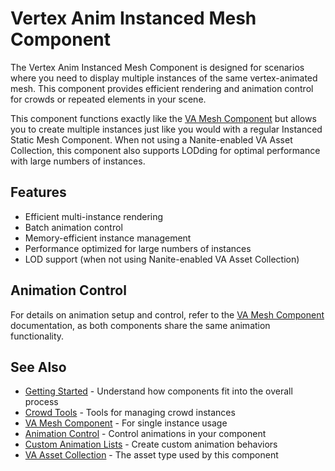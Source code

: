 # Vertex Anim Instanced Mesh Component

The Vertex Anim Instanced Mesh Component is designed for scenarios where you need to display multiple instances of the same vertex-animated mesh. This component provides efficient rendering and animation control for crowds or repeated elements in your scene.

This component functions exactly like the [VA Mesh Component](vertex-anim-mesh-component.md) but allows you to create multiple instances just like you would with a regular Instanced Static Mesh Component. When not using a Nanite-enabled VA Asset Collection, this component also supports LODding for optimal performance with large numbers of instances.

## Features
- Efficient multi-instance rendering
- Batch animation control
- Memory-efficient instance management
- Performance optimized for large numbers of instances
- LOD support (when not using Nanite-enabled VA Asset Collection)

## Animation Control

For details on animation setup and control, refer to the [VA Mesh Component](vertex-anim-mesh-component.md) documentation, as both components share the same animation functionality.

## See Also
- [Getting Started](getting-started.md) - Understand how components fit into the overall process
- [Crowd Tools](crowd-tools-editor-mode.md) - Tools for managing crowd instances
- [VA Mesh Component](vertex-anim-mesh-component.md) - For single instance usage
- [Animation Control](animation-control.md) - Control animations in your component
- [Custom Animation Lists](custom-animation-lists.md) - Create custom animation behaviors
- [VA Asset Collection](va-asset-collection.md) - The asset type used by this component
